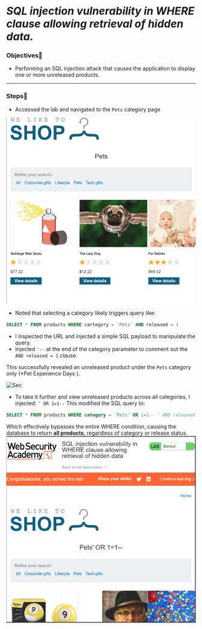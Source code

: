 # *SQL injection vulnerability in WHERE clause allowing retrieval of hidden data.*

### Objectives🎯
- Performing an SQL injection attack that causes the application to display one or more unreleased products.
---
### Steps🤺
- Accessed the lab and navigated to the `Pets` category page

![Step Two](../Assets/01first.png)
- Noted that selecting a category likely triggers query like:
```sql 
SELECT * FROM products WHERE cartegory = 'Pets' AND released = 1
```

- I inspected the URL and injected a simple SQL payload to manipulate the query.
- Injected `'--` at the end of the category parameter to comment out the `AND released = 1` clause.

This successfully revealed an unreleased product under the `Pets` category only (*Pet Experience Days ). 

![Sec](01sec.png)
-  To take it further and view unreleased products across all categories, I injected: `' OR 1=1--` This modified the SQL query to: 

```sql 
SELECT * FROM products WHERE category = 'Pets' OR 1=1-- ' AND released = 1
```

 Which effectively bypasses the entire WHERE condition, causing the database to return **all products**, regardless of category or release status.
 ![Third](../Assets/01third.png)
 